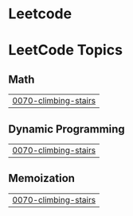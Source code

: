 # Leetcode
<!---LeetCode Topics Start-->
# LeetCode Topics
## Math
|  |
| ------- |
| [0070-climbing-stairs](https://github.com/kawserhamim/Leetcode/tree/master/0070-climbing-stairs) |
## Dynamic Programming
|  |
| ------- |
| [0070-climbing-stairs](https://github.com/kawserhamim/Leetcode/tree/master/0070-climbing-stairs) |
## Memoization
|  |
| ------- |
| [0070-climbing-stairs](https://github.com/kawserhamim/Leetcode/tree/master/0070-climbing-stairs) |
<!---LeetCode Topics End-->